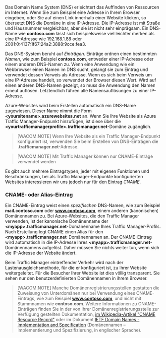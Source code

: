 Das Domain Name System (DNS) erleichtert das Auffinden von Ressourcen im Internet. Wenn Sie zum Beispiel eine Adresse in Ihrem Browser eingeben, oder Sie auf einen Link innerhalb einer Website klicken, so übersetzt DNS die Domäne in eine IP-Adresse. Die IP-Adresse ist mit Straße und Hausnummer vergleichbar, aber sie ist nicht sehr einprägsam. Ein DNS-Name wie **contoso.com** lässt sich beispielsweise viel leichter merken als eine IP-Adresse wie 192.168.1.88 oder 2001:0:4137:1f67:24a2:3888:9cce:fea3.

Das DNS-System beruht auf *Einträgen*. Einträge ordnen einen bestimmten *Namen*, wie zum Beispiel **contoso.com**, entweder einer IP-Adresse oder einem anderen DNS-Namen zu. Wenn eine Anwendung wie ein Webbrowser einen Namen im DNS sucht, gelangt sie zum Eintrag und verwendet dessen Verweis als Adresse. Wenn es sich beim Verweis um eine IP-Adresse handelt, so verwendet der Browser diesen Wert. Wird auf einen anderen DNS-Namen gezeigt, so muss die Anwendung den Namen erneut auflösen. Letztendlich führen alle Namensauflösungen zu einer IP-Adresse.

Azure-Websites wird beim Erstellen automatisch ein DNS-Name zugewiesen. Dieser Name nimmt die Form **\<yoursitename\>.azurewebsites.net** an. Wenn Sie Ihre Website als Azure Traffic Manager-Endpunkt hinzufügen, ist diese über die **\<yourtrafficmanagerprofile\>.trafficmanager.net**-Domäne zugänglich.

> [WACOM.NOTE] Wenn Ihre Website als ein Traffic Manager-Endpunkt konfiguriert ist, verwenden Sie beim Erstellen von DNS-Einträgen die **.trafficmanager.net**-Adresse.

> [WACOM.NOTE] Mit Traffic Manager können nur CNAME-Einträge verwendet werden

Es gibt auch mehrere Eintragstypen, jeder mit eigenen Funktionen und Beschränkungen, bei als Traffic Manager-Endpunkte konfigurierten Websites interessieren wir uns jedoch nur für den Eintrag *CNAME*.

### CNAME- oder Alias-Eintrag

Ein CNAME-Eintrag weist einen *spezifischen* DNS-Namen, wie zum Beispiel **mail.contoso.com** oder **www.contoso.com**, einem anderen (kanonischen) Domänennamen zu. Bei Azure-Websites, die den Traffic Manager verwenden, ist der kanonische Domänenname der **\<myapp\>.trafficmanager.net**-Domänenname Ihres Traffic Manager-Profils. Nach Erstellung legt CNAME einen Alias für den **\<myapp\>.trafficmanager.net**-Domänennamen an. Der CNAME-Eintrag wird automatisch in die IP-Adresse Ihres **\<myapp\>.trafficmanager.net**-Domänennamens aufgelöst. Daher müssen Sie nichts weiter tun, wenn sich die IP-Adresse der Website ändert.

Beim Traffic Manager eintreffender Verkehr wird nach der Lastenausgleichsmethode, für die er konfiguriert ist, zu Ihrer Website weitergeleitet. Für die Besucher Ihrer Website ist dies völlig transparent. Sie sehen nur den benutzerdefinierten Domänennamen in ihrem Browser.

> [WACOM.NOTE] Manche Domänenregistrierungsstellen gestatten die Zuweisung von Unterdomänen nur bei Verwendung eines CNAME-Eintrags, wie zum Beispiel **www.contoso.com**, und nicht mit Stammnamen wie **contoso.com**. Weitere Informationen zu CNAME-Einträgen finden Sie in der von Ihrer Domänenregistrierungsstelle zur Verfügung gestellten Dokumentation, [im Wikipedia-Artikel "CNAME Resource Record"][im Wikipedia-Artikel "CNAME Resource Record"] oder im Dokument [IETF Domain Names - Implementation and Specification][IETF Domain Names - Implementation and Specification] (Domänennamen – Implementierung und Spezifizierung, in englischer Sprache).

  [im Wikipedia-Artikel "CNAME Resource Record"]: http://en.wikipedia.org/wiki/CNAME_record
  [IETF Domain Names - Implementation and Specification]: http://tools.ietf.org/html/rfc1035
